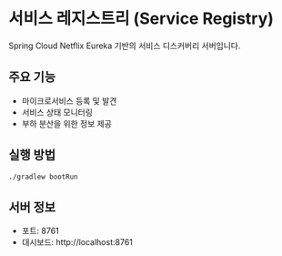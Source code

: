 # 서비스 레지스트리 (Service Registry)

Spring Cloud Netflix Eureka 기반의 서비스 디스커버리 서버입니다.

## 주요 기능
- 마이크로서비스 등록 및 발견
- 서비스 상태 모니터링
- 부하 분산을 위한 정보 제공

## 실행 방법
```bash
./gradlew bootRun
```

## 서버 정보
- 포트: 8761
- 대시보드: http://localhost:8761 